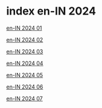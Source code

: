 # index en-IN 2024

<a href="./01">en-IN 2024 01</a>

<a href="./02">en-IN 2024 02</a>

<a href="./03">en-IN 2024 03</a>

<a href="./04">en-IN 2024 04</a>

<a href="./05">en-IN 2024 05</a>

<a href="./06">en-IN 2024 06</a>

<a href="./07">en-IN 2024 07</a>
